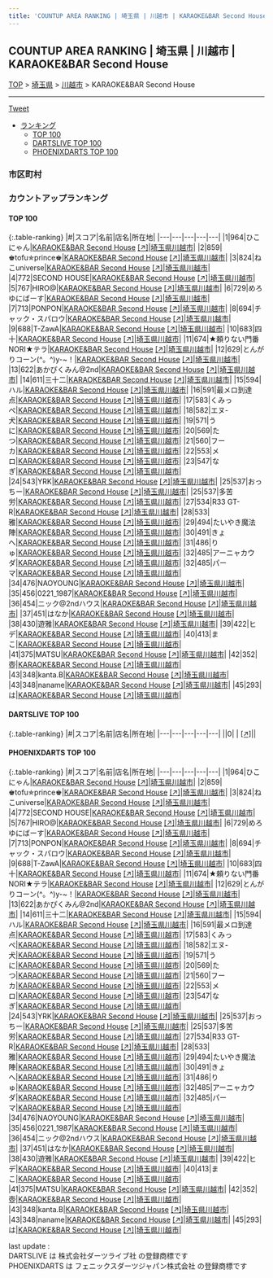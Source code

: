 ```yaml
---
title: 'COUNTUP AREA RANKING | 埼玉県 | 川越市 | KARAOKE&BAR Second House'
---
```

## COUNTUP AREA RANKING | 埼玉県 | 川越市 | KARAOKE&BAR Second House

[TOP](/darts/rank/) > [埼玉県](/darts/rank/埼玉県/) > [川越市](/darts/rank/埼玉県/川越市/) > KARAOKE&BAR Second House

___

<a href="https://twitter.com/share?ref_src=twsrc%5Etfw" data-text="COUNTUP AREA RANKING | 埼玉県川越市KARAOKE&BAR Second House" class="twitter-share-button" data-hashtags="DARTSLIVE,PHOENIXDARTS,darts,ダーツ" data-show-count="false">Tweet</a>

* [ランキング](#カウントアップランキング)
    * [TOP 100](#top-100)
    * [DARTSLIVE TOP 100](#dartslive-top-100)
    * [PHOENIXDARTS TOP 100](#phoenixdarts-top-100)

### 市区町村

<ul>

</ul>

### カウントアップランキング

#### TOP 100



{:.table-ranking}
|#|スコア|名前|店名|所在地|
|---|---|---|---|---|
|1|964|<span class="rank-name-pd">ひこにゃん</span>|<a href="/darts/rank/shops/81127.html">KARAOKE&BAR Second House</a> <a href="https://vs.phoenixdarts.com/jp/shop/shopDetailInfo/s_81127?s_seq=81127">[↗]</a>|<a href="/darts/rank/埼玉県/川越市">埼玉県川越市</a>|
|2|859|<span class="rank-name-pd">♚tofu✯prince♚</span>|<a href="/darts/rank/shops/81127.html">KARAOKE&BAR Second House</a> <a href="https://vs.phoenixdarts.com/jp/shop/shopDetailInfo/s_81127?s_seq=81127">[↗]</a>|<a href="/darts/rank/埼玉県/川越市">埼玉県川越市</a>|
|3|824|<span class="rank-name-pd">ねこuniverse</span>|<a href="/darts/rank/shops/81127.html">KARAOKE&BAR Second House</a> <a href="https://vs.phoenixdarts.com/jp/shop/shopDetailInfo/s_81127?s_seq=81127">[↗]</a>|<a href="/darts/rank/埼玉県/川越市">埼玉県川越市</a>|
|4|772|<span class="rank-name-pd">SECOND HOUSE</span>|<a href="/darts/rank/shops/81127.html">KARAOKE&BAR Second House</a> <a href="https://vs.phoenixdarts.com/jp/shop/shopDetailInfo/s_81127?s_seq=81127">[↗]</a>|<a href="/darts/rank/埼玉県/川越市">埼玉県川越市</a>|
|5|767|<span class="rank-name-pd">HIRO@</span>|<a href="/darts/rank/shops/81127.html">KARAOKE&BAR Second House</a> <a href="https://vs.phoenixdarts.com/jp/shop/shopDetailInfo/s_81127?s_seq=81127">[↗]</a>|<a href="/darts/rank/埼玉県/川越市">埼玉県川越市</a>|
|6|729|<span class="rank-name-pd">めろゆにばーす</span>|<a href="/darts/rank/shops/81127.html">KARAOKE&BAR Second House</a> <a href="https://vs.phoenixdarts.com/jp/shop/shopDetailInfo/s_81127?s_seq=81127">[↗]</a>|<a href="/darts/rank/埼玉県/川越市">埼玉県川越市</a>|
|7|713|<span class="rank-name-pd">PONPON</span>|<a href="/darts/rank/shops/81127.html">KARAOKE&BAR Second House</a> <a href="https://vs.phoenixdarts.com/jp/shop/shopDetailInfo/s_81127?s_seq=81127">[↗]</a>|<a href="/darts/rank/埼玉県/川越市">埼玉県川越市</a>|
|8|694|<span class="rank-name-pd">チャック・スパロウ</span>|<a href="/darts/rank/shops/81127.html">KARAOKE&BAR Second House</a> <a href="https://vs.phoenixdarts.com/jp/shop/shopDetailInfo/s_81127?s_seq=81127">[↗]</a>|<a href="/darts/rank/埼玉県/川越市">埼玉県川越市</a>|
|9|688|<span class="rank-name-pd">T-ZawA</span>|<a href="/darts/rank/shops/81127.html">KARAOKE&BAR Second House</a> <a href="https://vs.phoenixdarts.com/jp/shop/shopDetailInfo/s_81127?s_seq=81127">[↗]</a>|<a href="/darts/rank/埼玉県/川越市">埼玉県川越市</a>|
|10|683|<span class="rank-name-pd">四十</span>|<a href="/darts/rank/shops/81127.html">KARAOKE&BAR Second House</a> <a href="https://vs.phoenixdarts.com/jp/shop/shopDetailInfo/s_81127?s_seq=81127">[↗]</a>|<a href="/darts/rank/埼玉県/川越市">埼玉県川越市</a>|
|11|674|<span class="rank-name-pd">★頼りない門番NORI★テラ</span>|<a href="/darts/rank/shops/81127.html">KARAOKE&BAR Second House</a> <a href="https://vs.phoenixdarts.com/jp/shop/shopDetailInfo/s_81127?s_seq=81127">[↗]</a>|<a href="/darts/rank/埼玉県/川越市">埼玉県川越市</a>|
|12|629|<span class="rank-name-pd">とんがりコーン(^。^)y-~！</span>|<a href="/darts/rank/shops/81127.html">KARAOKE&BAR Second House</a> <a href="https://vs.phoenixdarts.com/jp/shop/shopDetailInfo/s_81127?s_seq=81127">[↗]</a>|<a href="/darts/rank/埼玉県/川越市">埼玉県川越市</a>|
|13|622|<span class="rank-name-pd">あかぴくみん@2nd</span>|<a href="/darts/rank/shops/81127.html">KARAOKE&BAR Second House</a> <a href="https://vs.phoenixdarts.com/jp/shop/shopDetailInfo/s_81127?s_seq=81127">[↗]</a>|<a href="/darts/rank/埼玉県/川越市">埼玉県川越市</a>|
|14|611|<span class="rank-name-pd">三十二</span>|<a href="/darts/rank/shops/81127.html">KARAOKE&BAR Second House</a> <a href="https://vs.phoenixdarts.com/jp/shop/shopDetailInfo/s_81127?s_seq=81127">[↗]</a>|<a href="/darts/rank/埼玉県/川越市">埼玉県川越市</a>|
|15|594|<span class="rank-name-pd">ハル</span>|<a href="/darts/rank/shops/81127.html">KARAOKE&BAR Second House</a> <a href="https://vs.phoenixdarts.com/jp/shop/shopDetailInfo/s_81127?s_seq=81127">[↗]</a>|<a href="/darts/rank/埼玉県/川越市">埼玉県川越市</a>|
|16|591|<span class="rank-name-pd">最メロ到達点</span>|<a href="/darts/rank/shops/81127.html">KARAOKE&BAR Second House</a> <a href="https://vs.phoenixdarts.com/jp/shop/shopDetailInfo/s_81127?s_seq=81127">[↗]</a>|<a href="/darts/rank/埼玉県/川越市">埼玉県川越市</a>|
|17|583|<span class="rank-name-pd">くみっぺ</span>|<a href="/darts/rank/shops/81127.html">KARAOKE&BAR Second House</a> <a href="https://vs.phoenixdarts.com/jp/shop/shopDetailInfo/s_81127?s_seq=81127">[↗]</a>|<a href="/darts/rank/埼玉県/川越市">埼玉県川越市</a>|
|18|582|<span class="rank-name-pd">エヌ-犬</span>|<a href="/darts/rank/shops/81127.html">KARAOKE&BAR Second House</a> <a href="https://vs.phoenixdarts.com/jp/shop/shopDetailInfo/s_81127?s_seq=81127">[↗]</a>|<a href="/darts/rank/埼玉県/川越市">埼玉県川越市</a>|
|19|571|<span class="rank-name-pd">うに</span>|<a href="/darts/rank/shops/81127.html">KARAOKE&BAR Second House</a> <a href="https://vs.phoenixdarts.com/jp/shop/shopDetailInfo/s_81127?s_seq=81127">[↗]</a>|<a href="/darts/rank/埼玉県/川越市">埼玉県川越市</a>|
|20|569|<span class="rank-name-pd">たつ</span>|<a href="/darts/rank/shops/81127.html">KARAOKE&BAR Second House</a> <a href="https://vs.phoenixdarts.com/jp/shop/shopDetailInfo/s_81127?s_seq=81127">[↗]</a>|<a href="/darts/rank/埼玉県/川越市">埼玉県川越市</a>|
|21|560|<span class="rank-name-pd">フーカ</span>|<a href="/darts/rank/shops/81127.html">KARAOKE&BAR Second House</a> <a href="https://vs.phoenixdarts.com/jp/shop/shopDetailInfo/s_81127?s_seq=81127">[↗]</a>|<a href="/darts/rank/埼玉県/川越市">埼玉県川越市</a>|
|22|553|<span class="rank-name-pd">メロ</span>|<a href="/darts/rank/shops/81127.html">KARAOKE&BAR Second House</a> <a href="https://vs.phoenixdarts.com/jp/shop/shopDetailInfo/s_81127?s_seq=81127">[↗]</a>|<a href="/darts/rank/埼玉県/川越市">埼玉県川越市</a>|
|23|547|<span class="rank-name-pd">なぎ</span>|<a href="/darts/rank/shops/81127.html">KARAOKE&BAR Second House</a> <a href="https://vs.phoenixdarts.com/jp/shop/shopDetailInfo/s_81127?s_seq=81127">[↗]</a>|<a href="/darts/rank/埼玉県/川越市">埼玉県川越市</a>|
|24|543|<span class="rank-name-pd">YRK</span>|<a href="/darts/rank/shops/81127.html">KARAOKE&BAR Second House</a> <a href="https://vs.phoenixdarts.com/jp/shop/shopDetailInfo/s_81127?s_seq=81127">[↗]</a>|<a href="/darts/rank/埼玉県/川越市">埼玉県川越市</a>|
|25|537|<span class="rank-name-pd">おっちー</span>|<a href="/darts/rank/shops/81127.html">KARAOKE&BAR Second House</a> <a href="https://vs.phoenixdarts.com/jp/shop/shopDetailInfo/s_81127?s_seq=81127">[↗]</a>|<a href="/darts/rank/埼玉県/川越市">埼玉県川越市</a>|
|25|537|<span class="rank-name-pd">多苦労</span>|<a href="/darts/rank/shops/81127.html">KARAOKE&BAR Second House</a> <a href="https://vs.phoenixdarts.com/jp/shop/shopDetailInfo/s_81127?s_seq=81127">[↗]</a>|<a href="/darts/rank/埼玉県/川越市">埼玉県川越市</a>|
|27|534|<span class="rank-name-pd">R33  GT-R</span>|<a href="/darts/rank/shops/81127.html">KARAOKE&BAR Second House</a> <a href="https://vs.phoenixdarts.com/jp/shop/shopDetailInfo/s_81127?s_seq=81127">[↗]</a>|<a href="/darts/rank/埼玉県/川越市">埼玉県川越市</a>|
|28|533|<span class="rank-name-pd">雅</span>|<a href="/darts/rank/shops/81127.html">KARAOKE&BAR Second House</a> <a href="https://vs.phoenixdarts.com/jp/shop/shopDetailInfo/s_81127?s_seq=81127">[↗]</a>|<a href="/darts/rank/埼玉県/川越市">埼玉県川越市</a>|
|29|494|<span class="rank-name-pd">たいやき魔法陣</span>|<a href="/darts/rank/shops/81127.html">KARAOKE&BAR Second House</a> <a href="https://vs.phoenixdarts.com/jp/shop/shopDetailInfo/s_81127?s_seq=81127">[↗]</a>|<a href="/darts/rank/埼玉県/川越市">埼玉県川越市</a>|
|30|491|<span class="rank-name-pd">きょへ</span>|<a href="/darts/rank/shops/81127.html">KARAOKE&BAR Second House</a> <a href="https://vs.phoenixdarts.com/jp/shop/shopDetailInfo/s_81127?s_seq=81127">[↗]</a>|<a href="/darts/rank/埼玉県/川越市">埼玉県川越市</a>|
|31|486|<span class="rank-name-pd">りゅ</span>|<a href="/darts/rank/shops/81127.html">KARAOKE&BAR Second House</a> <a href="https://vs.phoenixdarts.com/jp/shop/shopDetailInfo/s_81127?s_seq=81127">[↗]</a>|<a href="/darts/rank/埼玉県/川越市">埼玉県川越市</a>|
|32|485|<span class="rank-name-pd">アーニャカウダ</span>|<a href="/darts/rank/shops/81127.html">KARAOKE&BAR Second House</a> <a href="https://vs.phoenixdarts.com/jp/shop/shopDetailInfo/s_81127?s_seq=81127">[↗]</a>|<a href="/darts/rank/埼玉県/川越市">埼玉県川越市</a>|
|32|485|<span class="rank-name-pd">パーマ</span>|<a href="/darts/rank/shops/81127.html">KARAOKE&BAR Second House</a> <a href="https://vs.phoenixdarts.com/jp/shop/shopDetailInfo/s_81127?s_seq=81127">[↗]</a>|<a href="/darts/rank/埼玉県/川越市">埼玉県川越市</a>|
|34|476|<span class="rank-name-pd">NAOYOUNG</span>|<a href="/darts/rank/shops/81127.html">KARAOKE&BAR Second House</a> <a href="https://vs.phoenixdarts.com/jp/shop/shopDetailInfo/s_81127?s_seq=81127">[↗]</a>|<a href="/darts/rank/埼玉県/川越市">埼玉県川越市</a>|
|35|456|<span class="rank-name-pd">0221_1987</span>|<a href="/darts/rank/shops/81127.html">KARAOKE&BAR Second House</a> <a href="https://vs.phoenixdarts.com/jp/shop/shopDetailInfo/s_81127?s_seq=81127">[↗]</a>|<a href="/darts/rank/埼玉県/川越市">埼玉県川越市</a>|
|36|454|<span class="rank-name-pd">ニック@2ndハウス</span>|<a href="/darts/rank/shops/81127.html">KARAOKE&BAR Second House</a> <a href="https://vs.phoenixdarts.com/jp/shop/shopDetailInfo/s_81127?s_seq=81127">[↗]</a>|<a href="/darts/rank/埼玉県/川越市">埼玉県川越市</a>|
|37|451|<span class="rank-name-pd">はなか</span>|<a href="/darts/rank/shops/81127.html">KARAOKE&BAR Second House</a> <a href="https://vs.phoenixdarts.com/jp/shop/shopDetailInfo/s_81127?s_seq=81127">[↗]</a>|<a href="/darts/rank/埼玉県/川越市">埼玉県川越市</a>|
|38|430|<span class="rank-name-pd">遊雅</span>|<a href="/darts/rank/shops/81127.html">KARAOKE&BAR Second House</a> <a href="https://vs.phoenixdarts.com/jp/shop/shopDetailInfo/s_81127?s_seq=81127">[↗]</a>|<a href="/darts/rank/埼玉県/川越市">埼玉県川越市</a>|
|39|422|<span class="rank-name-pd">ヒデ</span>|<a href="/darts/rank/shops/81127.html">KARAOKE&BAR Second House</a> <a href="https://vs.phoenixdarts.com/jp/shop/shopDetailInfo/s_81127?s_seq=81127">[↗]</a>|<a href="/darts/rank/埼玉県/川越市">埼玉県川越市</a>|
|40|413|<span class="rank-name-pd">まこ</span>|<a href="/darts/rank/shops/81127.html">KARAOKE&BAR Second House</a> <a href="https://vs.phoenixdarts.com/jp/shop/shopDetailInfo/s_81127?s_seq=81127">[↗]</a>|<a href="/darts/rank/埼玉県/川越市">埼玉県川越市</a>|
|41|375|<span class="rank-name-pd">MATSU</span>|<a href="/darts/rank/shops/81127.html">KARAOKE&BAR Second House</a> <a href="https://vs.phoenixdarts.com/jp/shop/shopDetailInfo/s_81127?s_seq=81127">[↗]</a>|<a href="/darts/rank/埼玉県/川越市">埼玉県川越市</a>|
|42|352|<span class="rank-name-pd">壺</span>|<a href="/darts/rank/shops/81127.html">KARAOKE&BAR Second House</a> <a href="https://vs.phoenixdarts.com/jp/shop/shopDetailInfo/s_81127?s_seq=81127">[↗]</a>|<a href="/darts/rank/埼玉県/川越市">埼玉県川越市</a>|
|43|348|<span class="rank-name-pd">kanta.B</span>|<a href="/darts/rank/shops/81127.html">KARAOKE&BAR Second House</a> <a href="https://vs.phoenixdarts.com/jp/shop/shopDetailInfo/s_81127?s_seq=81127">[↗]</a>|<a href="/darts/rank/埼玉県/川越市">埼玉県川越市</a>|
|43|348|<span class="rank-name-pd">naname</span>|<a href="/darts/rank/shops/81127.html">KARAOKE&BAR Second House</a> <a href="https://vs.phoenixdarts.com/jp/shop/shopDetailInfo/s_81127?s_seq=81127">[↗]</a>|<a href="/darts/rank/埼玉県/川越市">埼玉県川越市</a>|
|45|293|<span class="rank-name-pd">は</span>|<a href="/darts/rank/shops/81127.html">KARAOKE&BAR Second House</a> <a href="https://vs.phoenixdarts.com/jp/shop/shopDetailInfo/s_81127?s_seq=81127">[↗]</a>|<a href="/darts/rank/埼玉県/川越市">埼玉県川越市</a>|


#### DARTSLIVE TOP 100



{:.table-ranking}
|#|スコア|名前|店名|所在地|
|---|---|---|---|---|
||0|<span class="rank-name-dl"> </span>|<a href="/darts/rank/shops/.html"></a> <a href="">[↗]</a>|<a href="/darts/rank//"></a>|


#### PHOENIXDARTS TOP 100



{:.table-ranking}
|#|スコア|名前|店名|所在地|
|---|---|---|---|---|
|1|964|<span class="rank-name-pd">ひこにゃん</span>|<a href="/darts/rank/shops/81127.html">KARAOKE&BAR Second House</a> <a href="https://vs.phoenixdarts.com/jp/shop/shopDetailInfo/s_81127?s_seq=81127">[↗]</a>|<a href="/darts/rank/埼玉県/川越市">埼玉県川越市</a>|
|2|859|<span class="rank-name-pd">♚tofu✯prince♚</span>|<a href="/darts/rank/shops/81127.html">KARAOKE&BAR Second House</a> <a href="https://vs.phoenixdarts.com/jp/shop/shopDetailInfo/s_81127?s_seq=81127">[↗]</a>|<a href="/darts/rank/埼玉県/川越市">埼玉県川越市</a>|
|3|824|<span class="rank-name-pd">ねこuniverse</span>|<a href="/darts/rank/shops/81127.html">KARAOKE&BAR Second House</a> <a href="https://vs.phoenixdarts.com/jp/shop/shopDetailInfo/s_81127?s_seq=81127">[↗]</a>|<a href="/darts/rank/埼玉県/川越市">埼玉県川越市</a>|
|4|772|<span class="rank-name-pd">SECOND HOUSE</span>|<a href="/darts/rank/shops/81127.html">KARAOKE&BAR Second House</a> <a href="https://vs.phoenixdarts.com/jp/shop/shopDetailInfo/s_81127?s_seq=81127">[↗]</a>|<a href="/darts/rank/埼玉県/川越市">埼玉県川越市</a>|
|5|767|<span class="rank-name-pd">HIRO@</span>|<a href="/darts/rank/shops/81127.html">KARAOKE&BAR Second House</a> <a href="https://vs.phoenixdarts.com/jp/shop/shopDetailInfo/s_81127?s_seq=81127">[↗]</a>|<a href="/darts/rank/埼玉県/川越市">埼玉県川越市</a>|
|6|729|<span class="rank-name-pd">めろゆにばーす</span>|<a href="/darts/rank/shops/81127.html">KARAOKE&BAR Second House</a> <a href="https://vs.phoenixdarts.com/jp/shop/shopDetailInfo/s_81127?s_seq=81127">[↗]</a>|<a href="/darts/rank/埼玉県/川越市">埼玉県川越市</a>|
|7|713|<span class="rank-name-pd">PONPON</span>|<a href="/darts/rank/shops/81127.html">KARAOKE&BAR Second House</a> <a href="https://vs.phoenixdarts.com/jp/shop/shopDetailInfo/s_81127?s_seq=81127">[↗]</a>|<a href="/darts/rank/埼玉県/川越市">埼玉県川越市</a>|
|8|694|<span class="rank-name-pd">チャック・スパロウ</span>|<a href="/darts/rank/shops/81127.html">KARAOKE&BAR Second House</a> <a href="https://vs.phoenixdarts.com/jp/shop/shopDetailInfo/s_81127?s_seq=81127">[↗]</a>|<a href="/darts/rank/埼玉県/川越市">埼玉県川越市</a>|
|9|688|<span class="rank-name-pd">T-ZawA</span>|<a href="/darts/rank/shops/81127.html">KARAOKE&BAR Second House</a> <a href="https://vs.phoenixdarts.com/jp/shop/shopDetailInfo/s_81127?s_seq=81127">[↗]</a>|<a href="/darts/rank/埼玉県/川越市">埼玉県川越市</a>|
|10|683|<span class="rank-name-pd">四十</span>|<a href="/darts/rank/shops/81127.html">KARAOKE&BAR Second House</a> <a href="https://vs.phoenixdarts.com/jp/shop/shopDetailInfo/s_81127?s_seq=81127">[↗]</a>|<a href="/darts/rank/埼玉県/川越市">埼玉県川越市</a>|
|11|674|<span class="rank-name-pd">★頼りない門番NORI★テラ</span>|<a href="/darts/rank/shops/81127.html">KARAOKE&BAR Second House</a> <a href="https://vs.phoenixdarts.com/jp/shop/shopDetailInfo/s_81127?s_seq=81127">[↗]</a>|<a href="/darts/rank/埼玉県/川越市">埼玉県川越市</a>|
|12|629|<span class="rank-name-pd">とんがりコーン(^。^)y-~！</span>|<a href="/darts/rank/shops/81127.html">KARAOKE&BAR Second House</a> <a href="https://vs.phoenixdarts.com/jp/shop/shopDetailInfo/s_81127?s_seq=81127">[↗]</a>|<a href="/darts/rank/埼玉県/川越市">埼玉県川越市</a>|
|13|622|<span class="rank-name-pd">あかぴくみん@2nd</span>|<a href="/darts/rank/shops/81127.html">KARAOKE&BAR Second House</a> <a href="https://vs.phoenixdarts.com/jp/shop/shopDetailInfo/s_81127?s_seq=81127">[↗]</a>|<a href="/darts/rank/埼玉県/川越市">埼玉県川越市</a>|
|14|611|<span class="rank-name-pd">三十二</span>|<a href="/darts/rank/shops/81127.html">KARAOKE&BAR Second House</a> <a href="https://vs.phoenixdarts.com/jp/shop/shopDetailInfo/s_81127?s_seq=81127">[↗]</a>|<a href="/darts/rank/埼玉県/川越市">埼玉県川越市</a>|
|15|594|<span class="rank-name-pd">ハル</span>|<a href="/darts/rank/shops/81127.html">KARAOKE&BAR Second House</a> <a href="https://vs.phoenixdarts.com/jp/shop/shopDetailInfo/s_81127?s_seq=81127">[↗]</a>|<a href="/darts/rank/埼玉県/川越市">埼玉県川越市</a>|
|16|591|<span class="rank-name-pd">最メロ到達点</span>|<a href="/darts/rank/shops/81127.html">KARAOKE&BAR Second House</a> <a href="https://vs.phoenixdarts.com/jp/shop/shopDetailInfo/s_81127?s_seq=81127">[↗]</a>|<a href="/darts/rank/埼玉県/川越市">埼玉県川越市</a>|
|17|583|<span class="rank-name-pd">くみっぺ</span>|<a href="/darts/rank/shops/81127.html">KARAOKE&BAR Second House</a> <a href="https://vs.phoenixdarts.com/jp/shop/shopDetailInfo/s_81127?s_seq=81127">[↗]</a>|<a href="/darts/rank/埼玉県/川越市">埼玉県川越市</a>|
|18|582|<span class="rank-name-pd">エヌ-犬</span>|<a href="/darts/rank/shops/81127.html">KARAOKE&BAR Second House</a> <a href="https://vs.phoenixdarts.com/jp/shop/shopDetailInfo/s_81127?s_seq=81127">[↗]</a>|<a href="/darts/rank/埼玉県/川越市">埼玉県川越市</a>|
|19|571|<span class="rank-name-pd">うに</span>|<a href="/darts/rank/shops/81127.html">KARAOKE&BAR Second House</a> <a href="https://vs.phoenixdarts.com/jp/shop/shopDetailInfo/s_81127?s_seq=81127">[↗]</a>|<a href="/darts/rank/埼玉県/川越市">埼玉県川越市</a>|
|20|569|<span class="rank-name-pd">たつ</span>|<a href="/darts/rank/shops/81127.html">KARAOKE&BAR Second House</a> <a href="https://vs.phoenixdarts.com/jp/shop/shopDetailInfo/s_81127?s_seq=81127">[↗]</a>|<a href="/darts/rank/埼玉県/川越市">埼玉県川越市</a>|
|21|560|<span class="rank-name-pd">フーカ</span>|<a href="/darts/rank/shops/81127.html">KARAOKE&BAR Second House</a> <a href="https://vs.phoenixdarts.com/jp/shop/shopDetailInfo/s_81127?s_seq=81127">[↗]</a>|<a href="/darts/rank/埼玉県/川越市">埼玉県川越市</a>|
|22|553|<span class="rank-name-pd">メロ</span>|<a href="/darts/rank/shops/81127.html">KARAOKE&BAR Second House</a> <a href="https://vs.phoenixdarts.com/jp/shop/shopDetailInfo/s_81127?s_seq=81127">[↗]</a>|<a href="/darts/rank/埼玉県/川越市">埼玉県川越市</a>|
|23|547|<span class="rank-name-pd">なぎ</span>|<a href="/darts/rank/shops/81127.html">KARAOKE&BAR Second House</a> <a href="https://vs.phoenixdarts.com/jp/shop/shopDetailInfo/s_81127?s_seq=81127">[↗]</a>|<a href="/darts/rank/埼玉県/川越市">埼玉県川越市</a>|
|24|543|<span class="rank-name-pd">YRK</span>|<a href="/darts/rank/shops/81127.html">KARAOKE&BAR Second House</a> <a href="https://vs.phoenixdarts.com/jp/shop/shopDetailInfo/s_81127?s_seq=81127">[↗]</a>|<a href="/darts/rank/埼玉県/川越市">埼玉県川越市</a>|
|25|537|<span class="rank-name-pd">おっちー</span>|<a href="/darts/rank/shops/81127.html">KARAOKE&BAR Second House</a> <a href="https://vs.phoenixdarts.com/jp/shop/shopDetailInfo/s_81127?s_seq=81127">[↗]</a>|<a href="/darts/rank/埼玉県/川越市">埼玉県川越市</a>|
|25|537|<span class="rank-name-pd">多苦労</span>|<a href="/darts/rank/shops/81127.html">KARAOKE&BAR Second House</a> <a href="https://vs.phoenixdarts.com/jp/shop/shopDetailInfo/s_81127?s_seq=81127">[↗]</a>|<a href="/darts/rank/埼玉県/川越市">埼玉県川越市</a>|
|27|534|<span class="rank-name-pd">R33  GT-R</span>|<a href="/darts/rank/shops/81127.html">KARAOKE&BAR Second House</a> <a href="https://vs.phoenixdarts.com/jp/shop/shopDetailInfo/s_81127?s_seq=81127">[↗]</a>|<a href="/darts/rank/埼玉県/川越市">埼玉県川越市</a>|
|28|533|<span class="rank-name-pd">雅</span>|<a href="/darts/rank/shops/81127.html">KARAOKE&BAR Second House</a> <a href="https://vs.phoenixdarts.com/jp/shop/shopDetailInfo/s_81127?s_seq=81127">[↗]</a>|<a href="/darts/rank/埼玉県/川越市">埼玉県川越市</a>|
|29|494|<span class="rank-name-pd">たいやき魔法陣</span>|<a href="/darts/rank/shops/81127.html">KARAOKE&BAR Second House</a> <a href="https://vs.phoenixdarts.com/jp/shop/shopDetailInfo/s_81127?s_seq=81127">[↗]</a>|<a href="/darts/rank/埼玉県/川越市">埼玉県川越市</a>|
|30|491|<span class="rank-name-pd">きょへ</span>|<a href="/darts/rank/shops/81127.html">KARAOKE&BAR Second House</a> <a href="https://vs.phoenixdarts.com/jp/shop/shopDetailInfo/s_81127?s_seq=81127">[↗]</a>|<a href="/darts/rank/埼玉県/川越市">埼玉県川越市</a>|
|31|486|<span class="rank-name-pd">りゅ</span>|<a href="/darts/rank/shops/81127.html">KARAOKE&BAR Second House</a> <a href="https://vs.phoenixdarts.com/jp/shop/shopDetailInfo/s_81127?s_seq=81127">[↗]</a>|<a href="/darts/rank/埼玉県/川越市">埼玉県川越市</a>|
|32|485|<span class="rank-name-pd">アーニャカウダ</span>|<a href="/darts/rank/shops/81127.html">KARAOKE&BAR Second House</a> <a href="https://vs.phoenixdarts.com/jp/shop/shopDetailInfo/s_81127?s_seq=81127">[↗]</a>|<a href="/darts/rank/埼玉県/川越市">埼玉県川越市</a>|
|32|485|<span class="rank-name-pd">パーマ</span>|<a href="/darts/rank/shops/81127.html">KARAOKE&BAR Second House</a> <a href="https://vs.phoenixdarts.com/jp/shop/shopDetailInfo/s_81127?s_seq=81127">[↗]</a>|<a href="/darts/rank/埼玉県/川越市">埼玉県川越市</a>|
|34|476|<span class="rank-name-pd">NAOYOUNG</span>|<a href="/darts/rank/shops/81127.html">KARAOKE&BAR Second House</a> <a href="https://vs.phoenixdarts.com/jp/shop/shopDetailInfo/s_81127?s_seq=81127">[↗]</a>|<a href="/darts/rank/埼玉県/川越市">埼玉県川越市</a>|
|35|456|<span class="rank-name-pd">0221_1987</span>|<a href="/darts/rank/shops/81127.html">KARAOKE&BAR Second House</a> <a href="https://vs.phoenixdarts.com/jp/shop/shopDetailInfo/s_81127?s_seq=81127">[↗]</a>|<a href="/darts/rank/埼玉県/川越市">埼玉県川越市</a>|
|36|454|<span class="rank-name-pd">ニック@2ndハウス</span>|<a href="/darts/rank/shops/81127.html">KARAOKE&BAR Second House</a> <a href="https://vs.phoenixdarts.com/jp/shop/shopDetailInfo/s_81127?s_seq=81127">[↗]</a>|<a href="/darts/rank/埼玉県/川越市">埼玉県川越市</a>|
|37|451|<span class="rank-name-pd">はなか</span>|<a href="/darts/rank/shops/81127.html">KARAOKE&BAR Second House</a> <a href="https://vs.phoenixdarts.com/jp/shop/shopDetailInfo/s_81127?s_seq=81127">[↗]</a>|<a href="/darts/rank/埼玉県/川越市">埼玉県川越市</a>|
|38|430|<span class="rank-name-pd">遊雅</span>|<a href="/darts/rank/shops/81127.html">KARAOKE&BAR Second House</a> <a href="https://vs.phoenixdarts.com/jp/shop/shopDetailInfo/s_81127?s_seq=81127">[↗]</a>|<a href="/darts/rank/埼玉県/川越市">埼玉県川越市</a>|
|39|422|<span class="rank-name-pd">ヒデ</span>|<a href="/darts/rank/shops/81127.html">KARAOKE&BAR Second House</a> <a href="https://vs.phoenixdarts.com/jp/shop/shopDetailInfo/s_81127?s_seq=81127">[↗]</a>|<a href="/darts/rank/埼玉県/川越市">埼玉県川越市</a>|
|40|413|<span class="rank-name-pd">まこ</span>|<a href="/darts/rank/shops/81127.html">KARAOKE&BAR Second House</a> <a href="https://vs.phoenixdarts.com/jp/shop/shopDetailInfo/s_81127?s_seq=81127">[↗]</a>|<a href="/darts/rank/埼玉県/川越市">埼玉県川越市</a>|
|41|375|<span class="rank-name-pd">MATSU</span>|<a href="/darts/rank/shops/81127.html">KARAOKE&BAR Second House</a> <a href="https://vs.phoenixdarts.com/jp/shop/shopDetailInfo/s_81127?s_seq=81127">[↗]</a>|<a href="/darts/rank/埼玉県/川越市">埼玉県川越市</a>|
|42|352|<span class="rank-name-pd">壺</span>|<a href="/darts/rank/shops/81127.html">KARAOKE&BAR Second House</a> <a href="https://vs.phoenixdarts.com/jp/shop/shopDetailInfo/s_81127?s_seq=81127">[↗]</a>|<a href="/darts/rank/埼玉県/川越市">埼玉県川越市</a>|
|43|348|<span class="rank-name-pd">kanta.B</span>|<a href="/darts/rank/shops/81127.html">KARAOKE&BAR Second House</a> <a href="https://vs.phoenixdarts.com/jp/shop/shopDetailInfo/s_81127?s_seq=81127">[↗]</a>|<a href="/darts/rank/埼玉県/川越市">埼玉県川越市</a>|
|43|348|<span class="rank-name-pd">naname</span>|<a href="/darts/rank/shops/81127.html">KARAOKE&BAR Second House</a> <a href="https://vs.phoenixdarts.com/jp/shop/shopDetailInfo/s_81127?s_seq=81127">[↗]</a>|<a href="/darts/rank/埼玉県/川越市">埼玉県川越市</a>|
|45|293|<span class="rank-name-pd">は</span>|<a href="/darts/rank/shops/81127.html">KARAOKE&BAR Second House</a> <a href="https://vs.phoenixdarts.com/jp/shop/shopDetailInfo/s_81127?s_seq=81127">[↗]</a>|<a href="/darts/rank/埼玉県/川越市">埼玉県川越市</a>|


<div class="footer border-top border-gray-light mt-5 pt-3 text-right text-gray">
    last update : <span style="font-weight: italic" id="foot_last_modified"></span><br />
    DARTSLIVE は 株式会社ダーツライブ社 の登録商標です<br />
    PHOENIXDARTS は フェニックスダーツジャパン株式会社 の登録商標です<br />
</div>

<script src="https://cdnjs.cloudflare.com/ajax/libs/jquery.tablesorter/2.31.3/js/jquery.tablesorter.min.js" integrity="sha512-qzgd5cYSZcosqpzpn7zF2ZId8f/8CHmFKZ8j7mU4OUXTNRd5g+ZHBPsgKEwoqxCtdQvExE5LprwwPAgoicguNg==" crossorigin="anonymous" referrerpolicy="no-referrer"></script>
<link rel="stylesheet" href="https://cdnjs.cloudflare.com/ajax/libs/jquery.tablesorter/2.31.3/css/theme.default.min.css" integrity="sha512-wghhOJkjQX0Lh3NSWvNKeZ0ZpNn+SPVXX1Qyc9OCaogADktxrBiBdKGDoqVUOyhStvMBmJQ8ZdMHiR3wuEq8+w==" crossorigin="anonymous" referrerpolicy="no-referrer" />
<script>
$(function() {
    $(".table-ranking").tablesorter({sortList:[[0, 0]]});
    $("#foot_last_modified").text(formatDate(new Date(document.lastModified), 'yyyy-MM-dd HH:mm:ss'));
});
</script>

<script async src="https://platform.twitter.com/widgets.js" charset="utf-8"></script>